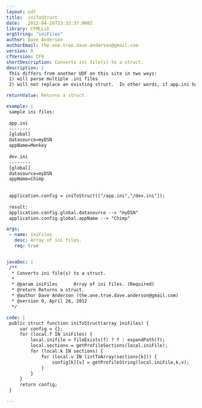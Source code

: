 ```yaml
---
layout: udf
title:  iniToStruct
date:   2012-04-26T23:32:37.000Z
library: CFMLLib
argString: "iniFiles"
author: Dave Anderson
authorEmail: the.one.true.dave.anderson@gmail.com
version: 0
cfVersion: CF9
shortDescription: Converts ini file(s) to a struct.
description: |
 This differs from another UDF on this site in two ways:
 1) will parse multiple .ini files
 2) will not replace an existing struct.  In other words, if app.ini has a [global] section and dev.ini does too, the result.global structure will not be wiped out, but rather will instead be augmented or have individual values overwritten

returnValue: Returns a struct.

example: |
 sample ini files:
 
 app.ini 
 --------
 [global]
 datasource=myDSN
 appName=Monkey
 
 dev.ini
 --------
 [global]
 datasource=myDSN
 appName=Chimp
 
 
 application.config = iniToStruct(["/app.ini","/dev.ini"]);
 
 result:
 application.config.global.datasource --> "myDSN"
 application.config.global.appName --> "Chimp"

args:
 - name: iniFiles
   desc: Array of ini files.
   req: true


javaDoc: |
 /**
  * Converts ini file(s) to a struct.
  * 
  * @param iniFiles      Array of ini files. (Required)
  * @return Returns a struct. 
  * @author Dave Anderson (the.one.true.dave.anderson@gmail.com) 
  * @version 0, April 26, 2012 
  */

code: |
 public struct function iniToStruct(array iniFiles) {
     var config = {};
     for (local.f IN iniFiles) {
         local.inifile = fileExists(f) ? f : expandPath(f);
         local.sections = getProfileSections(local.iniFile); 
         for (local.k IN sections) {
             for (local.v IN listToArray(sections[k])) {
                 config[k][v] = getProfileString(local.iniFile,k,v);
             }
         }
     }
     return config;
 }

---
```


